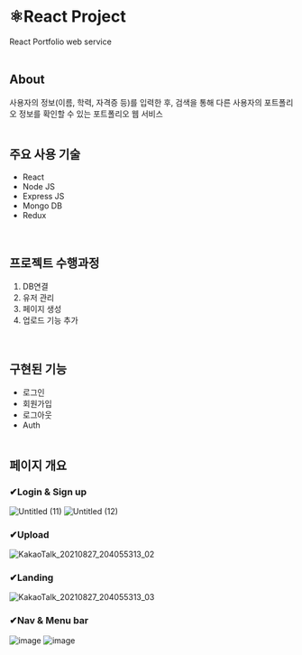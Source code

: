 # ⚛React Project
React Portfolio web service<br><br>
## About
사용자의 정보(이름, 학력, 자격증 등)를 입력한 후, 검색을 통해 다른 사용자의 포트폴리오 정보를 확인할 수 있는 포트폴리오 웹 서비스
<br>
<br>

## 주요 사용 기술
* React
* Node JS
* Express JS
* Mongo DB
* Redux<br>
<br>

## 프로젝트 수행과정
1. DB연결
2. 유저 관리
3. 페이지 생성
4. 업로드 기능 추가<br>
<br>

## 구현된 기능
* 로그인
* 회원가입
* 로그아웃
* Auth
<br><br>

## 페이지 개요
### ✔Login & Sign up
 ![Untitled (11)](https://user-images.githubusercontent.com/83583349/133056411-cfd0cd01-2d13-4c0b-beb8-9a9ee64ecabd.png)
 ![Untitled (12)](https://user-images.githubusercontent.com/83583349/133056500-af103010-3a20-430d-97f3-a5057f3fb8d9.png)
 ### ✔Upload
![KakaoTalk_20210827_204055313_02](https://user-images.githubusercontent.com/83583349/133057708-546f08f9-07ba-488f-b885-8fe33386e3ee.png)
### ✔Landing
![KakaoTalk_20210827_204055313_03](https://user-images.githubusercontent.com/83583349/133057751-7a7347b6-5ec4-4d74-bdf6-c85445f54843.png)
### ✔Nav & Menu bar
![image](https://user-images.githubusercontent.com/83583349/133058670-8260a845-b2ab-4b7b-9f31-f3a40ddc8efe.png)
![image](https://user-images.githubusercontent.com/83583349/133058773-30ba1ab0-e1cf-4798-b9bf-c7c31bb715c2.png)

